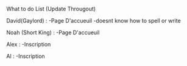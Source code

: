 What to do List (Update Througout)

David(Gaylord) :
-Page D'accueuil
-doesnt know how to spell or write

Noah (Short King) :
-Page D'accueuil

Alex :
-Inscription

Al :
-Inscription
